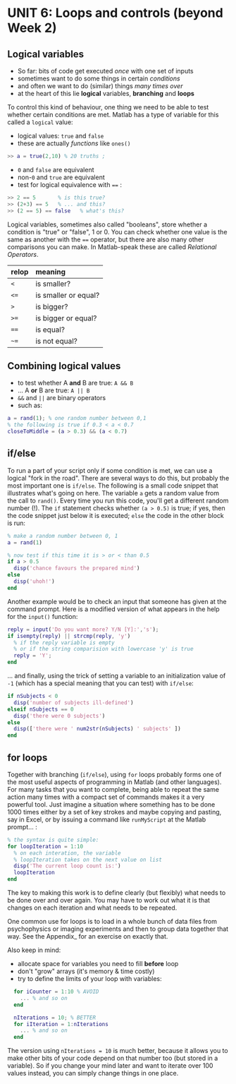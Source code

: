 # UNIT 6: Loops and controls (beyond Week 2)

## Logical variables

- So far: bits of code  get executed *once* with one set of inputs
- sometimes want to do some things in certain *conditions*
- and often we want to do (similar) things *many times over*
- at the heart of this lie **logical** variables, **branching** and **loops**

To control this kind of behaviour, one thing we need to be able to test whether certain conditions are met. Matlab has a type of variable for this called a ``logical`` value:

- logical values: ``true`` and ``false``
- these are actually *functions* like ``ones()``
```matlab
>> a = true(2,10) % 20 truths ;
```

- ``0`` and ``false`` are equivalent
- non-``0`` and ``true`` are equivalent
- test for logical equivalence with ``==`` :
```Matlab
>> 2 == 5       % is this true?
>> (2+3) == 5   % ... and this?
>> (2 == 5) == false   % what's this?
```

Logical variables, sometimes also called "booleans", store whether a condition is "true" or "false", 1 or 0. You can check whether one value is the same as another with the ``==`` operator, but there are also many other comparisons you can make. In Matlab-speak these are called *Relational Operators*.

| relop  | meaning              |
|:-------|:---------------------|
| ``<``  | is smaller?          |
| ``<=`` | is smaller or equal? |
| ``>``  | is bigger?           |
| ``>=`` | is bigger or equal?  |
| ``==`` | is equal?            |
| ``~=`` | is not equal?        |


## Combining logical values

- to test whether A **and** B are true: ``A && B``
- ... A **or** B are true: ``A || B``
- ``&&`` and ``||`` are binary operators
- such as:
```matlab
a = rand(1); % one random number between 0,1
% the following is true if 0.3 < a < 0.7
closeToMiddle = (a > 0.3) && (a < 0.7)
```

## if/else


To run a part of your script only if some condition is met, we can use a logical "fork in the road". There are several ways to do this, but probably the most important one is ``if/else``. The following is a small code snippet that illustrates what's going on here. The variable ``a`` gets a random value from the call to ``rand()``. Every time you run this code, you'll get a different random number (!). The ``if`` statement checks whether ``(a > 0.5)`` is true; if yes, then the code snippet just below it is executed; ``else`` the code in the other block is run:

```matlab
% make a random number between 0, 1
a = rand(1)

% now test if this time it is > or < than 0.5
if a > 0.5
  disp('chance favours the prepared mind')
else
  disp('uhoh!')
end
```

Another example would be to check an input that someone has given at the command prompt. Here is a modified version of what appears in the help for the ``input()`` function:

```matlab
reply = input('Do you want more? Y/N [Y]:','s');
if isempty(reply) || strcmp(reply, 'y')
  % if the reply variable is empty
  % or if the string comparision with lowercase 'y' is true
  reply = 'Y';
end
```

... and finally, using the trick of setting a variable to an initialization value of ``-1`` (which has a special meaning that you can test) with ``if/else``:

```matlab
if nSubjects < 0
  disp('number of subjects ill-defined')
elseif nSubjects == 0
  disp('there were 0 subjects')
else
  disp(['there were ' num2str(nSubjects) ' subjects' ])
end
```


## for loops

Together with branching (``if/else``), using ``for`` loops probably forms one of the most useful aspects of programming in Matlab (and other languages). For many tasks that you want to complete, being able to repeat the same action many times with a compact set of commands makes it a very powerful tool. Just imagine a situation where  something has to be done 1000 times either by a set of key strokes and maybe copying and pasting, say in Excel, or by issuing a command like ``runMyScript`` at the Matlab prompt... :

```matlab
% the syntax is quite simple:
for loopIteration = 1:10
  % on each interation, the variable
  % loopIteration takes on the next value on list
  disp('The current loop count is:')
  loopIteration
end
```

The key to making this work is to define clearly (but flexibly) what needs to be done over and over again. You may have to work out what it is that changes on each iteration and what needs to be repeated.

One common use for loops is to load in a whole bunch of data files from psychophysics or imaging experiments and then to group data together that way. See the Appendix_ for an exercise on exactly that.

Also keep in mind:

- allocate space for variables you need to fill **before** loop
- don't "grow" arrays (it's memory & time costly)
- try to define the limits of your loop with variables:

```matlab
  for iCounter = 1:10 % AVOID
    ... % and so on
  end

  nIterations = 10; % BETTER
  for iIteration = 1:nIterations
    ... % and so on
  end
```

The version using ``nIterations = 10`` is much better, because it allows you to make other bits of your code depend on that number too (but stored in a variable). So if you change your mind later and want to iterate over 100 values instead, you can simply change things in one place.

